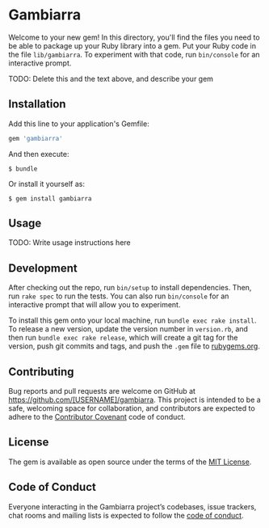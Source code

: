 # Gambiarra

Welcome to your new gem! In this directory, you'll find the files you need to be able to package up your Ruby library into a gem. Put your Ruby code in the file `lib/gambiarra`. To experiment with that code, run `bin/console` for an interactive prompt.

TODO: Delete this and the text above, and describe your gem

## Installation

Add this line to your application's Gemfile:

```ruby
gem 'gambiarra'
```

And then execute:

    $ bundle

Or install it yourself as:

    $ gem install gambiarra

## Usage

TODO: Write usage instructions here

## Development

After checking out the repo, run `bin/setup` to install dependencies. Then, run `rake spec` to run the tests. You can also run `bin/console` for an interactive prompt that will allow you to experiment.

To install this gem onto your local machine, run `bundle exec rake install`. To release a new version, update the version number in `version.rb`, and then run `bundle exec rake release`, which will create a git tag for the version, push git commits and tags, and push the `.gem` file to [rubygems.org](https://rubygems.org).

## Contributing

Bug reports and pull requests are welcome on GitHub at https://github.com/[USERNAME]/gambiarra. This project is intended to be a safe, welcoming space for collaboration, and contributors are expected to adhere to the [Contributor Covenant](http://contributor-covenant.org) code of conduct.

## License

The gem is available as open source under the terms of the [MIT License](https://opensource.org/licenses/MIT).

## Code of Conduct

Everyone interacting in the Gambiarra project’s codebases, issue trackers, chat rooms and mailing lists is expected to follow the [code of conduct](https://github.com/[USERNAME]/gambiarra/blob/master/CODE_OF_CONDUCT.md).
